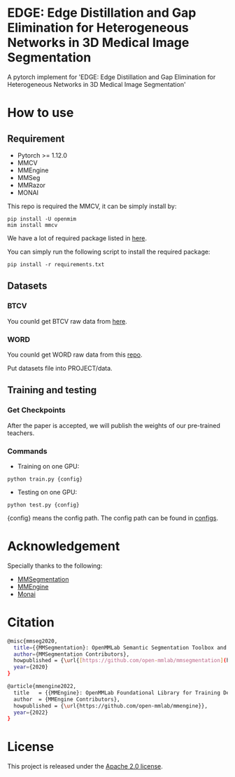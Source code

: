 # EDGE: Edge Distillation and Gap Elimination for Heterogeneous Networks in 3D Medical Image Segmentation

A pytorch implement for 'EDGE: Edge Distillation and Gap Elimination for Heterogeneous Networks in 3D Medical Image Segmentation'

# How to use

## Requirement
- Pytorch >= 1.12.0
- MMCV
- MMEngine
- MMSeg
- MMRazor
- MONAI

This repo is required the MMCV, it can be simply install by:

```pycon
pip install -U openmim
mim install mmcv
```

We have a lot of required package listed in [here](requirements.txt).

You can simply run the following script to install the required package:

```pycon
pip install -r requirements.txt
```

## Datasets

### BTCV

You counld get BTCV raw data from [here](https://www.synapse.org/#!Synapse:syn3193805/wiki/217752 "https://www.synapse.org/#!Synapse:syn3193805/wiki/217752").

### WORD
You counld get WORD raw data from this [repo](https://github.com/HiLab-git/LCOVNet-and-KD?tab=readme-ov-file#dataset).

Put datasets file into PROJECT/data.

## Training and testing

### Get Checkpoints

After the paper is accepted, we will publish the weights of our pre-trained teachers.

### Commands
-   Training on one GPU:

```pycon
python train.py {config}
```

-   Testing on one GPU:

```pycon
python test.py {config}
```
{config} means the config path. The config path can be found in [configs](configs/distill/msftd "configs").

# Acknowledgement

Specially thanks to the following: 
- [MMSegmentation](https://github.com/open-mmlab/mmsegmentation "MMSegmentation")
- [MMEngine](https://github.com/open-mmlab/mmengine "MMEngine")
- [Monai](https://github.com/Project-MONAI)

# Citation

```bash
@misc{mmseg2020,
  title={{MMSegmentation}: OpenMMLab Semantic Segmentation Toolbox and Benchmark},
  author={MMSegmentation Contributors},
  howpublished = {\url{[https://github.com/open-mmlab/mmsegmentation](https://github.com/open-mmlab/mmsegmentation)}},
  year={2020}
}
```

```bash
@article{mmengine2022,
  title   = {{MMEngine}: OpenMMLab Foundational Library for Training Deep Learning Models},
  author  = {MMEngine Contributors},
  howpublished = {\url{https://github.com/open-mmlab/mmengine}},
  year={2022}
}
```

# License

This project is released under the [Apache 2.0 license](https://github.com/open-mmlab/mmsegmentation/blob/main/LICENSE "Apache 2.0 license").
